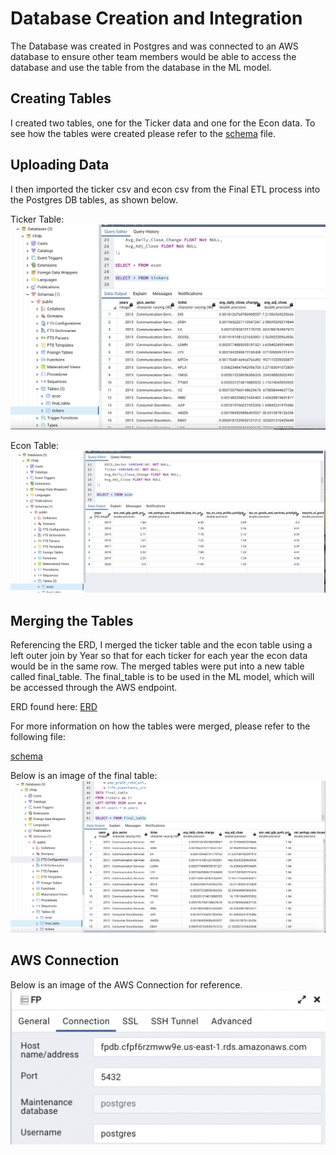 # Database Creation and Integration 
The Database was created in Postgres and was connected to an AWS database to ensure other team members would be able to access the database and use the table from the database in the ML model. 

## Creating Tables 
I created two tables, one for the Ticker data and one for the Econ data. To see how the tables were created please refer to the [schema](schema.sql) file. 

## Uploading Data
I then imported the ticker csv and econ csv from the Final ETL process into the Postgres DB tables, as shown below. 

Ticker Table:
![tickers_table](DB_Tables_Images/tickers_table.png)


Econ Table:
![econ_table](DB_Tables_Images/econ_table.png)


## Merging the Tables 

Referencing the ERD, I merged the ticker table and the econ table using a left outer join by Year so that for each ticker for each year the econ data would be in the same row. The merged tables were put into a new table called final_table. The final_table is to be used in the ML model, which will be accessed through the AWS endpoint. 

ERD found here: 
[ERD](https://github.com/AlexGeiger1/Final_Project/blob/Database/Data/ERD%20-%20Final%20Project.PNG)


For more information on how the tables were merged, please refer to the following file:

[schema](schema.sql) 

Below is an image of the final table:
![final_table](DB_Tables_Images/final_table.png)


## AWS Connection
Below is an image of the AWS Connection for reference. 
![SQL_AWS](DB_Tables_Images/SQL_AWS.png)